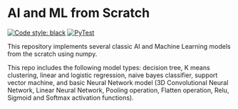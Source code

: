 # AI and ML from Scratch

[![Code style: black](https://img.shields.io/badge/code%20style-black-000000.svg)](https://github.com/psf/black)
[![PyTest](https://github.com/Daraniel/AI-and-ML-from-Scratch/actions/workflows/unittest.yml/badge.svg)](https://github.com/Daraniel/AI-and-ML-from-Scratch/actions/workflows/pytest.yml)

This repository implements several classic AI and Machine Learning models from the scratch using numpy.

This repo includes the following model types: decision tree, K means clustering, linear and logistic regression, naive
bayes classifier, support vector machine, and basic Neural Network model (3D Convolutional Neural Network, Linear Neural
Network, Pooling operation, Flatten operation, Relu, Sigmoid and Softmax activation functions).
